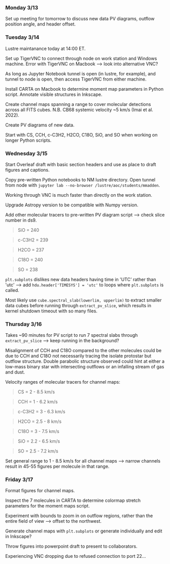 ### Monday 3/13

Set up meeting for tomorrow to discuss new data PV diagrams, outflow position angle, and header offset.

### Tuesday 3/14

Lustre maintanance today at 14:00 ET. 

Set up TigerVNC to connect through node on work station and Windows machine. Error with TigerVNC on Macbook --> look into alternative VNC?

As long as Jupyter Notebook tunnel is open (in lustre, for example), and tunnel to node is open, then access TigerVNC from either machine.

Install CARTA on Macbook to determine moment map parameters in Python script. Annotate visible structures in Inkscape. 

Create channel maps spanning a range to cover molecular detections across all FITS cubes. N.B. CB68 systemic velocity ~5 km/s (Imai et al. 2022). 

Create PV diagrams of new data. 

Start with CS, CCH, c-C3H2, H2CO, C18O, SiO, and SO when working on longer Python scripts. 

### Wednesday 3/15 

Start Overleaf draft with basic section headers and use as place to draft figures and captions. 

Copy pre-written Python notebooks to NM lustre directory. Open tunnel from node with `jupyter lab --no-browser /lustre/aoc/students/mmadden`.

Working through VNC is much faster than directly on the work station. 

Upgrade Astropy version to be compatible with Numpy version.

Add other molecular tracers to pre-written PV diagram script --> check slice number in ds9.
  
> SiO = 240

> c-C3H2 = 239

> H2CO = 237

> C18O = 240

> SO = 238

`plt.subplots` dislikes new data headers having time in 'UTC' rather than 'utc' --> add `hdu.header['TIMESYS'] = 'utc'` to loops where `plt.subplots` is called. 

Most likely use `cube.spectral_slab(lowerlim, upperlim)` to extract smaller data cubes before running through `extract_pv_slice`, which results in kernel shutdown timeout with so many files.

### Thursday 3/16 

Takes ~90 minutes for PV script to run 7 spectral slabs through `extract_pv_slice` --> keep running in the background?

Misalignment of CCH and C18O compared to the other molecules could be due to CCH and C18O not necessarily tracing the isolate protostar but outflow structure. Double parabolic structure observed could hint at either a low-mass binary star with intersecting outflows or an infalling stream of gas and dust.

Velocity ranges of molecular tracers for channel maps:

> CS = 2 - 8.5 km/s

> CCH = 1 - 6.2 km/s

> c-C3H2 = 3 - 6.3 km/s

> H2CO = 2.5 - 8 km/s

> C18O = 3 - 7.5 km/s

> SiO = 2.2 - 6.5 km/s

> SO = 2.5 - 7.2 km/s

Set general range to 1 - 8.5 km/s for all channel maps --> narrow channels result in 45-55 figures per molecule in that range.

### Friday 3/17

Format figures for channel maps. 

Inspect the 7 molecules in CARTA to determine colormap stretch parameters for the moment maps script.

Experiment with bounds to zoom in on outflow regions, rather than the entire field of view --> offset to the northwest.

Generate channel maps with `plt.subplots` or generate individually and edit in Inkscape?

Throw figures into powerpoint draft to present to collaborators. 

Experiencing VNC dropping due to refused connection to port 22... 
